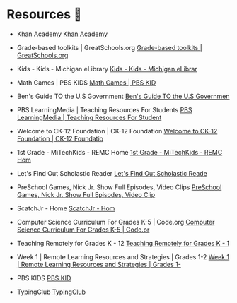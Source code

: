 
# Resources 📖

- Khan Academy 
[Khan Academy](https://khankids.zendesk.com/hc/en-us)
- Grade-based toolkits | GreatSchools.org
[Grade-based toolkits | GreatSchools.org](https://www.greatschools.org/gk/coronavirus-school-closure-support/)

- Kids - Kids - Michigan eLibrary
[Kids - Kids - Michigan eLibrar](https://mel.org/kids)

- Math Games | PBS KIDS
[Math Games | PBS KID](https://pbskids.org/games/math/)

- Ben's Guide TO the U.S Government
[Ben's Guide TO the U.S Governmen](https://bensguide.gpo.gov/)

- PBS LearningMedia | Teaching Resources For Students
[PBS LearningMedia | Teaching Resources For Student](https://ny.pbslearningmedia.org/)

- Welcome to CK-12 Foundation | CK-12 Foundation
[Welcome to CK-12 Foundation | CK-12 Foundatio](https://www.ck12.org/student/)

- 1st Grade - MiTechKids - REMC Home
[1st Grade - MiTechKids - REMC Hom](https://www.remc.org/mitechkids/)

- Let's Find Out Scholastic Reader
[Let's Find Out Scholastic Reade](https://letsfindout.scholastic.com/)

- PreSchool Games, Nick Jr. Show Full Episodes, Video Clips
[PreSchool Games, Nick Jr. Show Full Episodes, Video Clip](http://www.nickjr.com/)

- ScatchJr - Home
[ScatchJr - Hom](https://www.scratchjr.org/)

- Computer Science Curriculum For Grades K-5 | Code.org
[Computer Science Curriculum For Grades K-5 | Code.or](https://code.org/student/elementary)

- Teaching Remotely for Grades K - 12
[Teaching Remotely for Grades K - 1](https://classroommagazines.scholastic.com/support/learnathome.html)

- Week 1 | Remote Learning Resources and Strategies | Grades 1-2
[Week 1 | Remote Learning Resources and Strategies | Grades 1-](https://classroommagazines.scholastic.com/support/learnathome/grades-1-2.html)

- PBS KIDS
[PBS KID](https://pbskids.org/)

- TypingClub
[TypingClub](https://www.typingclub.com/)
